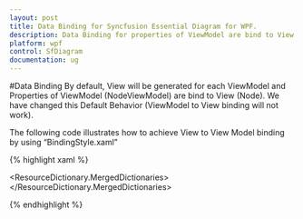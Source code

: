 ```yaml
---
layout: post
title: Data Binding for Syncfusion Essential Diagram for WPF.
description: Data Binding for properties of ViewModel are bind to View. 
platform: wpf
control: SfDiagram
documentation: ug
---
```


#Data Binding
By default, View will be generated for each ViewModel and Properties of ViewModel (NodeViewModel) are bind to View (Node). We have changed this Default Behavior (ViewModel to View binding will not work).

The following code illustrates how to achieve View to View Model binding by using “BindingStyle.xaml”

{% highlight xaml %}

<!--For View to ViewModel binding-->
<ResourceDictionary.MergedDictionaries>
     <ResourceDictionary Source="/Syncfusion.SfDiagram.Wpf;component/Resources/BindingStyle.xaml" />
</ResourceDictionary.MergedDictionaries>

<!--To apply Style for NodeViewModel,ConnectorViewModel,NodePortViewModel,ConnectorPortViewModel-->
<Style TargetType="syncfusion:Node" BasedOn="{StaticResource NodeBindingStyle}">
   <!--Common code for NodeViewModel-->
</Style>
<Style TargetType="syncfusion:Connector" BasedOn="{StaticResource ConnectorBindingStyle}">
   <!--Common code for ConnectorViewModel-->
</Style>
<Style TargetType="syncfusion:NodePort" BasedOn="{StaticResource NodePortBindingStyle}">
   <!--Common code for NodePortViewModel-->
</Style>
<Style TargetType="syncfusion:ConnectorPort" BasedOn="{StaticResource ConnectorPortBindingStyle}">
   <!--Common code for ConnectorPortViewModel-->
</Style>

{% endhighlight %}